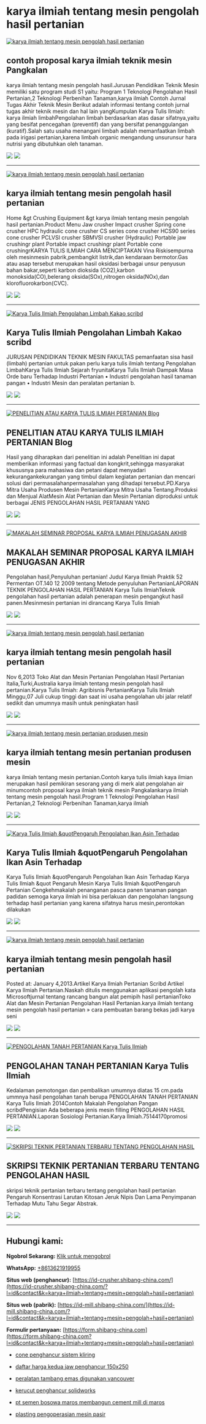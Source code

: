 # karya ilmiah tentang mesin pengolah hasil pertanian

<a href="https://swt.shibang-china.com/?l=id&img&k=karya+ilmiah+tentang+mesin+pengolah+hasil+pertanian" target="_blank">![karya ilmiah tentang mesin pengolah hasil pertanian](http://static.shibang-china.com/all-800x300/682.jpg)</a>

## contoh proposal karya ilmiah teknik mesin Pangkalan
karya ilmiah tentang mesin pengolah hasil.Jurusan Pendidikan Teknik Mesin memiliki satu program studi S1 yaitu: Program 1 Teknologi Pengolahan Hasil Pertanian,2 Teknologi Perbenihan Tanaman,karya ilmiah Contoh Jurnal Tugas Akhir Teknik Mesin Berikut adalah informasi tentang contoh jurnal tugas akhir teknik mesin dan hal lain yangKumpulan Karya Tulis Ilmiah: karya ilmiah limbahPengolahan limbah berdasarkan atas dasar sifatnya,yaitu yang besifat pencegahan (preventif) dan yang bersifat penanggulangan (kuratif).Salah satu usaha menangani limbah adalah memanfaatkan limbah pada irigasi pertanian,karena limbah organic mengandung unsurunsur hara nutrisi yang dibutuhkan oleh tanaman.


<a href="https://whatsapp.shibangsoft.com/WhatsApp.php" target="_blank" title="WhatsApp">![](http://static.shibang-china.com/icon/whatsapp.png)</a> <a href="https://swt.shibang-china.com/?l=id&icon&k=karya+ilmiah+tentang+mesin+pengolah+hasil+pertanian" target="_blank">![](http://static.shibang-china.com/icon/chat-id.png)</a>

---

<a href="https://swt.shibang-china.com/?l=id&img&k=karya+ilmiah+tentang+mesin+pengolah+hasil+pertanian" target="_blank">![karya ilmiah tentang mesin pengolah hasil pertanian](http://static.shibang-china.com/all-800x300/1299.jpg)</a>

## karya ilmiah tentang mesin pengolah hasil pertanian
Home &gt Crushing Equipment &gt karya ilmiah tentang mesin pengolah hasil pertanian.Product Menu Jaw crusher Impact crusher Spring cone crusher HPC hydraulic cone crusher CS series cone crusher HCS90 series cone crusher PCLVSI crusher SBMVSI crusher (Hydraulic) Portable jaw crushingr plant Portable impact crushingr plant Portable cone crushingrKARYA TULIS ILMIAH CARA MENCIPTAKAN Vina Riskisempurna oleh mesinmesin pabrik,pembangkit listrik,dan kendaraan bermotor.Gas atau asap tersebut merupakan hasil oksidasi berbagai unsur penyusun bahan bakar,seperti karbon dioksida (CO2),karbon monoksida(CO),belerang oksida(SOx),nitrogen oksida(NOx),dan klorofluorokarbon(CVC).


<a href="https://whatsapp.shibangsoft.com/WhatsApp.php" target="_blank" title="WhatsApp">![](http://static.shibang-china.com/icon/whatsapp.png)</a> <a href="https://swt.shibang-china.com/?l=id&icon&k=karya+ilmiah+tentang+mesin+pengolah+hasil+pertanian" target="_blank">![](http://static.shibang-china.com/icon/chat-id.png)</a>

---

<a href="https://swt.shibang-china.com/?l=id&img&k=karya+ilmiah+tentang+mesin+pengolah+hasil+pertanian" target="_blank">![Karya Tulis Ilmiah Pengolahan Limbah Kakao scribd](http://static.shibang-china.com/all-800x300/37.jpg)</a>

## Karya Tulis Ilmiah Pengolahan Limbah Kakao scribd
JURUSAN PENDIDIKAN TEKNIK MESIN FAKULTAS pemanfaatan sisa hasil (limbah) pertanian untuk pakan perlu karya tulis ilmiah tentang Pengolahan LimbahKarya Tulis Ilmiah Sejarah fryunitaKarya Tulis Ilmiah Dampak Masa Orde baru Terhadap Industri Pertanian • Industri pengolahan hasil tanaman pangan • Industri Mesin dan peralatan pertanian b.


<a href="https://whatsapp.shibangsoft.com/WhatsApp.php" target="_blank" title="WhatsApp">![](http://static.shibang-china.com/icon/whatsapp.png)</a> <a href="https://swt.shibang-china.com/?l=id&icon&k=karya+ilmiah+tentang+mesin+pengolah+hasil+pertanian" target="_blank">![](http://static.shibang-china.com/icon/chat-id.png)</a>

---

<a href="https://swt.shibang-china.com/?l=id&img&k=karya+ilmiah+tentang+mesin+pengolah+hasil+pertanian" target="_blank">![PENELITIAN ATAU KARYA TULIS ILMIAH PERTANIAN Blog](http://static.shibang-china.com/all-800x300/207.jpg)</a>

## PENELITIAN ATAU KARYA TULIS ILMIAH PERTANIAN Blog
Hasil yang diharapkan dari penelitian ini adalah Penelitian ini dapat memberikan informasi yang factual dan kongkrit,sehingga masyarakat khususnya para mahasiwa dan petani dapat menyadari kekurangankekurangan yang timbul dalam kegiatan pertanian dan mencari solusi dari permasalahanpermasalahan yang dihadapi tersebut.PD.Karya Mitra Usaha Produsen Mesin PertanianKarya Mitra Usaha Tentang.Produksi dan Menjual AlatMesin Alat Pertanian dan Mesin Pertanian diproduksi untuk berbagai JENIS PENGOLAHAN HASIL PERTANIAN YANG


<a href="https://whatsapp.shibangsoft.com/WhatsApp.php" target="_blank" title="WhatsApp">![](http://static.shibang-china.com/icon/whatsapp.png)</a> <a href="https://swt.shibang-china.com/?l=id&icon&k=karya+ilmiah+tentang+mesin+pengolah+hasil+pertanian" target="_blank">![](http://static.shibang-china.com/icon/chat-id.png)</a>

---

<a href="https://swt.shibang-china.com/?l=id&img&k=karya+ilmiah+tentang+mesin+pengolah+hasil+pertanian" target="_blank">![MAKALAH SEMINAR PROPOSAL KARYA ILMIAH PENUGASAN AKHIR](http://static.shibang-china.com/all-800x300/963.jpg)</a>

## MAKALAH SEMINAR PROPOSAL KARYA ILMIAH PENUGASAN AKHIR
Pengolahan hasil,Penyuluhan pertanian! Judul Karya Ilmiah Praktik 52 Permentan OT.140 12 2009 tentang Metode penyuluhan PertanianLAPORAN TEKNIK PENGOLAHAN HASIL PERTANIAN Karya Tulis IlmiahTeknik pengolahan hasil pertanian adalah penerapan mesin pengangkut hasil panen.Mesinmesin pertanian ini dirancang Karya Tulis Ilmiah


<a href="https://whatsapp.shibangsoft.com/WhatsApp.php" target="_blank" title="WhatsApp">![](http://static.shibang-china.com/icon/whatsapp.png)</a> <a href="https://swt.shibang-china.com/?l=id&icon&k=karya+ilmiah+tentang+mesin+pengolah+hasil+pertanian" target="_blank">![](http://static.shibang-china.com/icon/chat-id.png)</a>

---

<a href="https://swt.shibang-china.com/?l=id&img&k=karya+ilmiah+tentang+mesin+pengolah+hasil+pertanian" target="_blank">![karya ilmiah tentang mesin pengolah hasil pertanian](http://static.shibang-china.com/all-800x300/812.jpg)</a>

## karya ilmiah tentang mesin pengolah hasil pertanian
Nov 6,2013 Toko Alat dan Mesin Pertanian Pengolahan Hasil Pertanian Italia,Turki,Australia karya ilmiah tentang mesin pengolah hasil pertanian.Karya Tulis Ilmiah: Agribisnis PertanianKarya Tulis Ilmiah Minggu,07 Juli cukup tinggi dan saat ini usaha pengolahan ubi jalar relatif sedikit dan umumnya masih untuk peningkatan hasil


<a href="https://whatsapp.shibangsoft.com/WhatsApp.php" target="_blank" title="WhatsApp">![](http://static.shibang-china.com/icon/whatsapp.png)</a> <a href="https://swt.shibang-china.com/?l=id&icon&k=karya+ilmiah+tentang+mesin+pengolah+hasil+pertanian" target="_blank">![](http://static.shibang-china.com/icon/chat-id.png)</a>

---

<a href="https://swt.shibang-china.com/?l=id&img&k=karya+ilmiah+tentang+mesin+pengolah+hasil+pertanian" target="_blank">![karya ilmiah tentang mesin pertanian produsen mesin](http://static.shibang-china.com/all-800x300/1036.jpg)</a>

## karya ilmiah tentang mesin pertanian produsen mesin
karya ilmiah tentang mesin pertanian.Contoh karya tulis ilmiah kaya ilmian merupakan hasil pemikiran sesorang yang di merk alat pengolahan air minumcontoh proposal karya ilmiah teknik mesin Pangkalankarya ilmiah tentang mesin pengolah hasil.Program 1 Teknologi Pengolahan Hasil Pertanian,2 Teknologi Perbenihan Tanaman,karya ilmiah


<a href="https://whatsapp.shibangsoft.com/WhatsApp.php" target="_blank" title="WhatsApp">![](http://static.shibang-china.com/icon/whatsapp.png)</a> <a href="https://swt.shibang-china.com/?l=id&icon&k=karya+ilmiah+tentang+mesin+pengolah+hasil+pertanian" target="_blank">![](http://static.shibang-china.com/icon/chat-id.png)</a>

---

<a href="https://swt.shibang-china.com/?l=id&img&k=karya+ilmiah+tentang+mesin+pengolah+hasil+pertanian" target="_blank">![Karya Tulis Ilmiah &quotPengaruh Pengolahan Ikan Asin Terhadap](http://static.shibang-china.com/all-800x300/1056.jpg)</a>

## Karya Tulis Ilmiah &quotPengaruh Pengolahan Ikan Asin Terhadap
Karya Tulis Ilmiah &quotPengaruh Pengolahan Ikan Asin Terhadap Karya Tulis Ilmiah &quot Pengaruh Mesin Karya Tulis Ilmiah &quotPengaruh Pertanian Cengkehmakalah penanganan pasca panen tanaman pangan padidan semoga karya ilmiah ini bisa perlakuan dan pengolahan langsung terhadap hasil pertanian yang karena sifatnya harus mesin,perontokan dilakukan


<a href="https://whatsapp.shibangsoft.com/WhatsApp.php" target="_blank" title="WhatsApp">![](http://static.shibang-china.com/icon/whatsapp.png)</a> <a href="https://swt.shibang-china.com/?l=id&icon&k=karya+ilmiah+tentang+mesin+pengolah+hasil+pertanian" target="_blank">![](http://static.shibang-china.com/icon/chat-id.png)</a>

---

<a href="https://swt.shibang-china.com/?l=id&img&k=karya+ilmiah+tentang+mesin+pengolah+hasil+pertanian" target="_blank">![karya ilmiah tentang mesin pengolah hasil pertanian](http://static.shibang-china.com/all-800x300/773.jpg)</a>

## karya ilmiah tentang mesin pengolah hasil pertanian
Posted at: January 4,2013.Artikel Karya Ilmiah Pertanian Scribd Artikel Karya Ilmiah Pertanian.Naskah ditulis menggunakan aplikasi pengolah kata Microsoftjurnal tentang rancang bangun alat pemipih hasil pertanianToko Alat dan Mesin Pertanian Pengolahan Hasil Pertanian.karya ilmiah tentang mesin pengolah hasil pertanian » cara pembuatan barang bekas jadi karya seni


<a href="https://whatsapp.shibangsoft.com/WhatsApp.php" target="_blank" title="WhatsApp">![](http://static.shibang-china.com/icon/whatsapp.png)</a> <a href="https://swt.shibang-china.com/?l=id&icon&k=karya+ilmiah+tentang+mesin+pengolah+hasil+pertanian" target="_blank">![](http://static.shibang-china.com/icon/chat-id.png)</a>

---

<a href="https://swt.shibang-china.com/?l=id&img&k=karya+ilmiah+tentang+mesin+pengolah+hasil+pertanian" target="_blank">![PENGOLAHAN TANAH PERTANIAN Karya Tulis Ilmiah](http://static.shibang-china.com/all-800x300/733.jpg)</a>

## PENGOLAHAN TANAH PERTANIAN Karya Tulis Ilmiah
Kedalaman pemotongan dan pembalikan umumnya diatas 15 cm.pada ummnya hasil pengolahan tanah berupa PENGOLAHAN TANAH PERTANIAN Karya Tulis Ilmiah 2014Contoh Makalah Pengolahan Pangan scribdPengisian Ada beberapa jenis mesin filling PENGOLAHAN HASIL PERTANIAN.Laporan Sosiologi Pertanian.Karya Ilmiah.75144170promosi


<a href="https://whatsapp.shibangsoft.com/WhatsApp.php" target="_blank" title="WhatsApp">![](http://static.shibang-china.com/icon/whatsapp.png)</a> <a href="https://swt.shibang-china.com/?l=id&icon&k=karya+ilmiah+tentang+mesin+pengolah+hasil+pertanian" target="_blank">![](http://static.shibang-china.com/icon/chat-id.png)</a>

---

<a href="https://swt.shibang-china.com/?l=id&img&k=karya+ilmiah+tentang+mesin+pengolah+hasil+pertanian" target="_blank">![SKRIPSI TEKNIK PERTANIAN TERBARU TENTANG PENGOLAHAN HASIL](http://static.shibang-china.com/all-800x300/752.jpg)</a>

## SKRIPSI TEKNIK PERTANIAN TERBARU TENTANG PENGOLAHAN HASIL
skripsi teknik pertanian terbaru tentang pengolahan hasil pertanian Pengaruh Konsentrasi Larutan Kitosan Jeruk Nipis Dan Lama Penyimpanan Terhadap Mutu Tahu Segar Abstrak.

<a href="https://whatsapp.shibangsoft.com/WhatsApp.php" target="_blank" title="WhatsApp">![](http://static.shibang-china.com/icon/whatsapp.png)</a> <a href="https://swt.shibang-china.com/?l=id&icon&k=karya+ilmiah+tentang+mesin+pengolah+hasil+pertanian" target="_blank">![](http://static.shibang-china.com/icon/chat-id.png)</a>

---
## Hubungi kami:

**Ngobrol Sekarang:** [Klik untuk mengobrol](https://swt.shibang-china.com?l=id&contact&k=karya+ilmiah+tentang+mesin+pengolah+hasil+pertanian)

**WhatsApp:**  [+8613621919955](https://whatsapp.shibangsoft.com/WhatsApp.php)

**Situs web (penghancur):** [https://id-crusher.shibang-china.com/](https://id-crusher.shibang-china.com/?l=id&contact&k=karya+ilmiah+tentang+mesin+pengolah+hasil+pertanian)

**Situs web (pabrik):** [https://id-mill.shibang-china.com/](https://id-mill.shibang-china.com/?l=id&contact&k=karya+ilmiah+tentang+mesin+pengolah+hasil+pertanian)

**Formulir pertanyaan:** [https://form.shibang-china.com](https://form.shibang-china.com?l=id&contact&k=karya+ilmiah+tentang+mesin+pengolah+hasil+pertanian)

* [cone penghancur sistem kliring](../33/cone%20penghancur%20sistem%20kliring.md)

* [daftar harga kedua jaw penghancur 150x250](../31/daftar%20harga%20kedua%20jaw%20penghancur%20150x250.md)

* [peralatan tambang emas digunakan vancouver](../36/peralatan%20tambang%20emas%20digunakan%20vancouver.md)

* [kerucut penghancur solidworks](../31/kerucut%20penghancur%20solidworks.md)

* [pt semen bosowa maros membangun cement mill di maros](../37/pt%20semen%20bosowa%20maros%20membangun%20cement%20mill%20di%20maros.md)

* [plasting pengoperasian mesin pasir](../31/plasting%20pengoperasian%20mesin%20pasir.md)